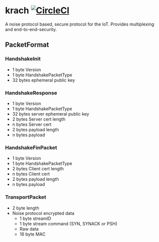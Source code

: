 # krach [![CircleCI](https://circleci.com/gh/connctd/krach.svg?style=svg&circle-token=b0961925919f150e25c3148e6b8e5ba4e8ff4ab7)](https://circleci.com/gh/connctd/krach)

A noise protocol based, secure protocol for the IoT. Provides multiplexing and end-to-end-security.

## PacketFormat

### HandshakeInit
* 1 byte Version
* 1 byte HandshakePacketType
* 32 bytes ephemeral public key

### HandshakeResponse

* 1 byte Version
* 1 byte HandshakePacketType
* 32 bytes server ephemeral public key
* 2 bytes Server cert length
* n bytes Server cert
* 2 bytes payload length
* n bytes payload

### HandshakeFinPacket

* 1 byte Version
* 1 byte HandshakePacketType
* 2 bytes Client cert length
* n bytes Client cert
* 2 bytes payload length
* n bytes payload

### TransportPacket

* 2 byte length
* Noise protocol encrypted data
  * 1 byte streamID
  * 1 byte stream command (SYN, SYNACK or PSH)
  * Raw data
  * 16 byte MAC